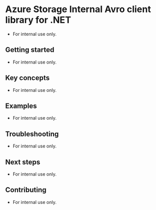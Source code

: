 # Azure Storage Internal Avro client library for .NET
- For internal use only.

## Getting started
- For internal use only.

## Key concepts
- For internal use only.

## Examples
- For internal use only.

## Troubleshooting
- For internal use only.

## Next steps
- For internal use only.

## Contributing
- For internal use only.